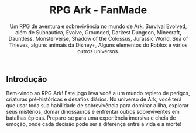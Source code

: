 <!DOCTYPE html>
<html lang="pt-br">
<head>

</head>
<body>
    <header>
        <h1>RPG Ark - FanMade</h1>
        <p>Um RPG de aventura e sobrevivência no mundo de Ark: Survival Evolved, além de Subnautica, Evolve, Grounded, Darkest Dungeon, Minecraft, Dauntless, Monsterverse, Shadow of the Colossus, Jurassic World, Sea of Thieves, alguns animais da Disney+, Alguns elementos do Roblox e vários outros universos.  </p>
    </header>
    <section>
        <h2>Introdução</h2>
        <p>Bem-vindo ao RPG Ark! Este jogo leva você a um mundo repleto de perigos, criaturas pré-históricas e desafios diários. No universo de Ark, você terá que usar toda sua habilidade de sobrevivência para dominar a ilha, explorar seus mistérios, domar dinossauros e enfrentar outros sobreviventes em batalhas épicas. Prepare-se para uma experiência imersiva e cheia de emoção, onde cada decisão pode ser a diferença entre a vida e a morte!</p>
    </section>

</body>
</html>
